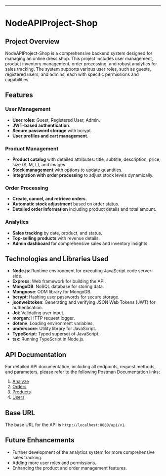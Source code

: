 

---

# NodeAPIProject-Shop

## Project Overview

NodeAPIProject-Shop is a comprehensive backend system designed for managing an online dress shop. This project includes user management, product inventory management, order processing, and robust analytics for sales tracking. The system supports various user roles, such as guests, registered users, and admins, each with specific permissions and capabilities.

## Features

### User Management

- **User roles**: Guest, Registered User, Admin.
- **JWT-based authentication**.
- **Secure password storage** with bcrypt.
- **User profiles and cart management**.

### Product Management

- **Product catalog** with detailed attributes: title, subtitle, description, price, size (S, M, L), and images.
- **Stock management** with options to update quantities.
- **Integration with order processing** to adjust stock levels dynamically.

### Order Processing

- **Create, cancel, and retrieve orders**.
- **Automatic stock adjustment** based on order status.
- **Detailed order information** including product details and total amount.

### Analytics

- **Sales tracking** by date, product, and status.
- **Top-selling products** with revenue details.
- **Admin dashboard** for comprehensive sales and inventory insights.

## Technologies and Libraries Used

- **Node.js**: Runtime environment for executing JavaScript code server-side.
- **Express**: Web framework for building the API.
- **MongoDB**: NoSQL database for storing data.
- **Mongoose**: ODM library for MongoDB.
- **bcrypt**: Hashing user passwords for secure storage.
- **jsonwebtoken**: Generating and verifying JSON Web Tokens (JWT) for authentication.
- **Joi**: Validating user input.
- **morgan**: HTTP request logger.
- **dotenv**: Loading environment variables.
- **underscore**: Utility library for JavaScript.
- **TypeScript**: Typed superset of JavaScript.
- **tsx**: Running TypeScript in Node.js.

## API Documentation

For detailed API documentation, including all endpoints, request methods, and parameters, please refer to the following Postman Documentation links:

1. [Analyze](https://documenter.getpostman.com/view/34977997/2sA3dvkYZF)
2. [Orders](https://documenter.getpostman.com/view/21331452/2sA3dvksRv)
3. [Products](https://documenter.getpostman.com/view/21331452/2sA3dxCB1i)
4. [Users](https://documenter.getpostman.com/view/21331452/2sA3dvmDXE)

## Base URL

The base URL for the API is `http://localhost:8080/api/v1`.

## Future Enhancements

- Further development of the analytics system for more comprehensive sales tracking.
- Adding more user roles and permissions.
- Enhancing the product and order management features.
